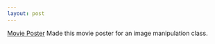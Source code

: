 ```yaml
---
layout: post
---
```


[Movie Poster](https://www.flickr.com/photos/130873597@N06/15765474463/lightbox/)
Made this movie poster for an image manipulation class. 
